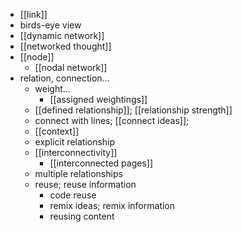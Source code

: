 - [[link]]
- birds-eye view
- [[dynamic network]]
- [[networked thought]]
- [[node]]
    - [[nodal network]]
- relation, connection...
    - weight...
        - [[assigned weightings]]
    - [[defined relationship]]; [[relationship strength]]
    - connect with lines; [[connect ideas]];
    - [[context]]
    - explicit relationship
    - [[interconnectivity]]
        - [[interconnected pages]]
    - multiple relationships
    - reuse; reuse information
        - code reuse
        - remix ideas; remix information
        - reusing content

